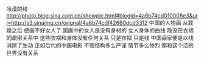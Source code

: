 冷漠的线
http://photo.blog.sina.com.cn/showpic.html#blogid=4a6b74cd010008e3&url=http://s3.sinaimg.cn/orignal/4a6b74cdf42660dcd3312
中国的人物画
从敦煌之后
便画不好女人了
国画中的女人是没有身材的
女人身体的曲线
隐没在衣褶的疏密关系中
这些衣褶和身体没有任何关系
只是衣褶
只是线
中国画家便是以线消除了生动
正如后代的中国电影
不管结构多么严谨
情节多么惨烈
都和这个活的世界没有关系
 
 
 
